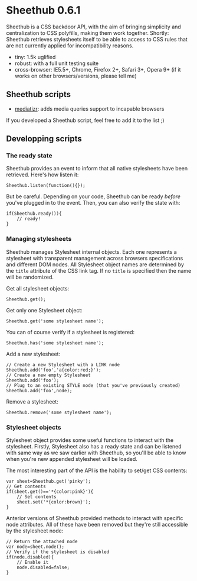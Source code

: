 Sheethub 0.6.1
==============

Sheethub is a CSS backdoor API, with the aim of bringing simplicity and centralization to CSS polyfills, making them work together. Shortly: Sheethub retrieves stylesheets itself to be able to access to CSS rules that are not currently applied for incompatibility reasons.

- tiny: 1.5k uglified
- robust: with a full unit testing suite
- cross-browser: IE5.5+, Chrome, Firefox 2+, Safari 3+, Opera 9+ (if it works on other browsers/versions, please tell me)

Sheethub scripts
----------------

- [mediatizr](https://github.com/pyrsmk/mediatizr): adds media queries support to incapable browsers

If you developed a Sheethub script, feel free to add it to the list ;)

Developping scripts
-------------------

### The ready state

Sheethub provides an event to inform that all native stylesheets have been retrieved. Here's how listen it:

    Sheethub.listen(function(){});

But be careful. Depending on your code, Sheethub can be ready _before_ you've plugged in to the event. Then, you can also verify the state with:

    if(Sheethub.ready()){
        // ready!
    }

### Managing stylesheets

Sheethub manages Stylesheet internal objects. Each one represents a stylesheet with transparent management across browsers specifications and different DOM nodes. All Stylesheet object names are determined by the `title` attribute of the CSS link tag. If no `title` is specified then the name will be randomized.

Get all stylesheet objects:

    Sheethub.get();

Get only one Stylesheet object:

    Sheethub.get('some stylesheet name');

You can of course verify if a stylesheet is registered:

    Sheethub.has('some stylesheet name');

Add a new stylesheet:

    // Create a new Stylesheet with a LINK node
    Sheethub.add('foo','a{color:red;}');
    // Create a new empty Stylesheet
    Sheethub.add('foo');
    // Plug to an existing STYLE node (that you've previously created)
    Sheethub.add('foo',node);

Remove a stylesheet:

    Sheethub.remove('some stylesheet name');

### Stylesheet objects

Stylesheet object provides some useful functions to interact with the stylesheet. Firstly, Stylesheet also has a ready state and can be listened with same way as we saw earlier with Sheethub, so you'll be able to know when you're new appended stylesheet will be loaded.

The most interesting part of the API is the hability to set/get CSS contents:

    var sheet=Sheethub.get('pinky');
    // Get contents
    if(sheet.get()=='*{color:pink}'){
        // Set contents
        sheet.set('*{color:brown}');
    }

Anterior versions of Sheethub provided methods to interact with specific node attributes. All of these have been removed but they're still accessible by the stylesheet node:

    // Return the attached node
    var node=sheet.node();
    // Verify if the stylesheet is disabled
    if(node.disabled){
        // Enable it
        node.disabled=false;
    }
